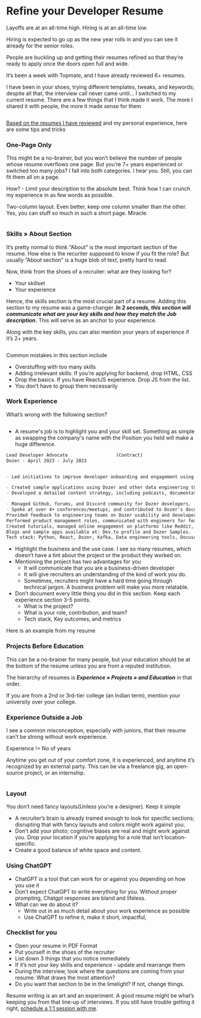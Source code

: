 # Refine your Developer Resume

Layoffs are at an all-time high. Hiring is at an all-time low.

Hiring is expected to go up as the new year rolls in and you can see it already for the senior roles.

People are buckling up and getting their resumes refined so that they’re ready to apply once the doors open full and wide.

It’s been a week with Topmate, and I have already reviewed 6+ resumes.

I have been in your shoes, trying different templates, tweaks, and keywords; despite all that, the interview call never came until… I switched to my current resume. There are a few things that I think made it work. The more I shared it with people, the more it made sense for them

<figure><img src="../.gitbook/assets/image (3).png" alt=""><figcaption></figcaption></figure>

[Based on the resumes I have reviewed](https://topmate.io/bhavaniravi/686949) and my personal experience, here are some tips and tricks

### One-Page Only

This might be a no-brainer, but you won’t believe the number of people whose resume overflows one page. But you’re 7+ years experienced or switched too many jobs? I fall into both categories. I hear you. Still, you can fit them all on a page.

How? - Limit your description to the absolute best. Think how I can crunch my experience in as few words as possible.

Two-column layout. Even better, keep one column smaller than the other. Yes, you can stuff so much in such a short page. Miracle.

<figure><img src="../.gitbook/assets/image.png" alt=""><figcaption></figcaption></figure>

### Skills » About Section

It’s pretty normal to think “About” is the most important section of the resume. How else is the recuriter supposed to know if you fit the role? But usually “About section” is a huge blob of text, pretty hard to read.

Now, think from the shoes of a recruiter: what are they looking for?

* Your skillset
* Your experience

Hence, the skills section is the most crucial part of a resume. Adding this section to my resume was a game-changer. _**In 2 seconds, this section will communicate what are your key skills and how they match the Job description.**_ This will serve as an anchor to your experience.

Along with the key skills, you can also mention your years of experience if it’s 2+ years.

<figure><img src="../.gitbook/assets/image (1).png" alt=""><figcaption></figcaption></figure>

Common mistakes in this section include

* Overstuffing with too many skills
* Adding irrelevant skills: If you’re applying for backend, drop HTML, CSS
* Drop the basics. If you have ReactJS experience. Drop JS from the list.
* You don’t have to group them necessarily

### Work Experience

What’s wrong with the following section?

<figure><img src="../.gitbook/assets/image (2).png" alt=""><figcaption></figcaption></figure>

* A resume's job is to highlight you and your skill set. Something as simple as swapping the company's name with the Position you held will make a huge difference.

```markdown
Lead Developer Advocate                  (Contract)Dozer - April 2023 - July 2023


- Led initiatives to improve developer onboarding and engagement using Dozer.
- Created sample applications using Dozer and other data engineering tools.
- Developed a detailed content strategy, including podcasts, documentation, and collaborations.
- Managed GitHub, forums, and Discord community for Dozer developers.
- Spoke at over 4+ conferences/meetups, and contributed to Dozer's documentation.Provided feedback to engineering teams on Dozer usability and developer experience.Performed product management roles, communicated with engineers for feature releases.Created tutorials, managed online engagement on platforms like Reddit, Twitter, Hacker News.Blogs and sample apps available at: Dev.to profile and Dozer Samples.Tech stack: Python, React, Dozer, Kafka, Data engineering tools, Docusaurus
```

* Highlight the business and the use case. I see so many resumes, which doesn’t have a tint about the project or the product they worked on.
* Mentioning the project has two advantages for you
  * It will communicate that you are a business-driven developer
  * It will give recruiters an understanding of the kind of work you do.
  * Sometimes, recruiters might have a hard time going through technical jargon. A business problem will make you more relatable.
* Don’t document every little thing you did in this section. Keep each experience section 3-5 points.
  * What is the project?
  * What is your role, contribution, and team?
  * Tech stack, Key outcomes, and metrics

Here is an example from my resume

### Projects Before Education

This can be a no-brainer for many people, but your education should be at the bottom of the resume unless you are from a reputed institution.

The hierarchy of resumes is _**Experience » Projects » and Education**_ in that order.

If you are from a 2nd or 3rd-tier college (an Indian term), mention your university over your college.

### Experience Outside a Job

I see a common misconception, especially with juniors, that their resume can’t be strong without work experience.

Experience != No of years

Anytime you get out of your comfort zone, it is experienced, and anytime it’s recognized by an external party. This can be via a freelance gig, an open-source project, or an internship.

<figure><img src="../.gitbook/assets/image (5).png" alt=""><figcaption></figcaption></figure>

### Layout

You don’t need fancy layouts(Unless you’re a designer). Keep it simple

* A recruiter’s brain is already trained enough to look for specific sections; disrupting that with fancy layouts and colors might work against you.
* Don’t add your photo; cognitive biases are real and might work against you. Drop your location if you’re applying for a role that isn’t location-specific.
* Create a good balance of white space and content.

### Using ChatGPT

* ChatGPT is a tool that can work for or against you depending on how you use it
* Don’t expect ChatGPT to write everything for you. Without proper prompting, Chatgpt responses are bland and lifeless.
* What can we do about it?
  * Write out in as much detail about your work experience as possible
  * Use ChatGPT to refine it, make it short, impactful,

### Checklist for you

* Open your resume in PDF Format
* Put yourself in the shoes of the recruiter
* List down 3 things that you notice immediately
* If it’s not your key skills and experience - update and rearrange them
* During the interview, look where the questions are coming from your resume. What draws the most attention?
* Do you want that section to be in the limelight? If not, change things.

Resume writing is an art and an experiment. A good resume might be what’s keeping you from that line-up of interviews. If you still have trouble getting it right, [schedule a 1:1 session with me](https://topmate.io/bhavaniravi/686949).
